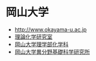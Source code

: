# 岡山大学


* http://www.okayama-u.ac.jp
* [理論化学研究室](理論化学研究室.md)
* [岡山大学理学部化学科](岡山大学理学部化学科.md)
* [岡山大学異分野基礎科学研究所](岡山大学異分野基礎科学研究所.md)



